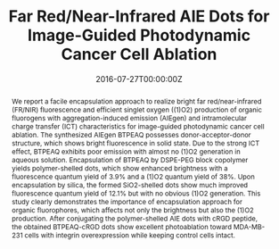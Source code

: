 ---
title: 'Far Red/Near-Infrared AIE Dots for Image-Guided Photodynamic Cancer Cell Ablation'

# Authors
# If you created a profile for a user (e.g. the default `admin` user), write the username (folder name) here
# and it will be replaced with their full name and linked to their profile.
authors:
  - Guangxue Feng
  - Wenbo Wu
  - Shidang Xu
  - Bin Liu*

# # Author notes (optional)
# author_notes:
#   - ''
#   - ''
#   - ''
#   - 'Corresponding author'

date: '2016-07-27T00:00:00Z'
doi: '10.1021/acsami.6b06136'

# Schedule page publish date (NOT publication's date).
publishDate: '2016-08-24T00:00:00Z'

# Publication type.
# Accepts a single type but formatted as a YAML list (for Hugo requirements).
# Enter a publication type from the CSL standard.
publication_types: ['article-journal']

# Publication name and optional abbreviated publication name.
publication: In *ACS applied materials & interfaces, 2016*
publication_short: In *ACS Appl Mater Interfaces.*

abstract: We report a facile encapsulation approach to realize bright far red/near-infrared (FR/NIR) fluorescence and efficient singlet oxygen ((1)O2) production of organic fluorogens with aggregation-induced emission (AIEgen) and intramolecular charge transfer (ICT) characteristics for image-guided photodynamic cancer cell ablation. The synthesized AIEgen BTPEAQ possesses donor-acceptor-donor structure, which shows bright fluorescence in solid state. Due to the strong ICT effect, BTPEAQ exhibits poor emission with almost no (1)O2 generation in aqueous solution. Encapsulation of BTPEAQ by DSPE-PEG block copolymer yields polymer-shelled dots, which show enhanced brightness with a fluorescence quantum yield of 3.9% and a (1)O2 quantum yield of 38%. Upon encapsulation by silica, the formed SiO2-shelled dots show much improved fluorescence quantum yield of 12.1% but with no obvious (1)O2 generation. This study clearly demonstrates the importance of encapsulation approach for organic fluorophores, which affects not only the brightness but also the (1)O2 production. After conjugating the polymer-shelled AIE dots with cRGD peptide, the obtained BTPEAQ-cRGD dots show excellent photoablation toward MDA-MB-231 cells with integrin overexpression while keeping control cells intact.

# Summary. An optional shortened abstract.
summary: We report a facile encapsulation approach to realize bright far red/near-infrared (FR/NIR) fluorescence and efficient singlet oxygen ((1)O2) production of organic fluorogens with aggregation-induced emission (AIEgen) and intramolecular charge transfer (ICT) characteristics for image-guided photodynamic cancer cell ablation. The synthesized AIEgen BTPEAQ possesses donor-acceptor-donor structure, which shows bright fluorescence in solid state. Due to the strong ICT effect, BTPEAQ exhibits poor emission with almost no (1)O2 generation in aqueous solution. Encapsulation of BTPEAQ by DSPE-PEG block copolymer yields polymer-shelled dots, which show enhanced brightness with a fluorescence quantum yield of 3.9% and a (1)O2 quantum yield of 38%. Upon encapsulation by silica, the formed SiO2-shelled dots show much improved fluorescence quantum yield of 12.1% but with no obvious (1)O2 generation. This study clearly demonstrates the importance of encapsulation approach for organic fluorophores, which affects not only the brightness but also the (1)O2 production. After conjugating the polymer-shelled AIE dots with cRGD peptide, the obtained BTPEAQ-cRGD dots show excellent photoablation toward MDA-MB-231 cells with integrin overexpression while keeping control cells intact.
tags: []

# Display this page in the Featured widget?
featured: true

# Custom links (uncomment lines below)
# links:
# - name: Custom Link
#   url: http://example.org

url_pdf: 'https://pubs.acs.org/doi/epdf/10.1021/acsami.6b06136?ref=article_openPDF'
url_code: ''
url_dataset: ''
url_poster: ''
url_project: ''
url_slides: ''
url_source: ''
url_video: ''

# Featured image
# To use, add an image named `featured.jpg/png` to your page's folder.
# image:
#   caption: 'Image credit: [**Unsplash**](https://unsplash.com/photos/pLCdAaMFLTE)'
#   focal_point: ''
#   preview_only: false
---